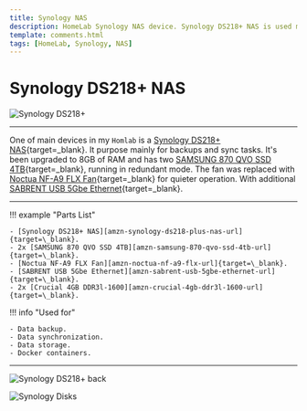 ```yaml
---
title: Synology NAS
description: HomeLab Synology NAS device. Synology DS218+ NAS is used mainly for home lab for data backup, synchronization, storage and Docker containers.
template: comments.html
tags: [HomeLab, Synology, NAS]
---
```


# Synology DS218+ NAS

![Synology DS218+][synology-ds218-plus-img]

---

One of main devices in my `Homlab` is a [Synology DS218+ NAS][amzn-synology-ds218-plus-nas-url]{target=\_blank}. It purpose mainly for backups and sync tasks. It's been upgraded to 8GB of RAM and has two [SAMSUNG 870 QVO SSD 4TB][amzn-samsung-870-qvo-ssd-4tb-url]{target=\_blank}, running in redundant mode. The fan was replaced with [Noctua NF-A9 FLX Fan][amzn-noctua-nf-a9-flx-url]{target=\_blank} for quieter operation. With additional [SABRENT USB 5Gbe Ethernet][amzn-sabrent-usb-5gbe-ethernet-url]{target=\_blank}.

---

!!! example "Parts List"

    - [Synology DS218+ NAS][amzn-synology-ds218-plus-nas-url]{target=\_blank}.
    - 2x [SAMSUNG 870 QVO SSD 4TB][amzn-samsung-870-qvo-ssd-4tb-url]{target=\_blank}.
    - [Noctua NF-A9 FLX Fan][amzn-noctua-nf-a9-flx-url]{target=\_blank}.
    - [SABRENT USB 5Gbe Ethernet][amzn-sabrent-usb-5gbe-ethernet-url]{target=\_blank}.
    - 2x [Crucial 4GB DDR3l-1600][amzn-crucial-4gb-ddr3l-1600-url]{target=\_blank}.

!!! info "Used for"

    - Data backup.
    - Data synchronization.
    - Data storage.
    - Docker containers.

---

![Synology DS218+ back][synology-ds218-back-img]

![Synology Disks][synology-disks-img]

<!-- appendices -->

<!-- urls -->

[3os-url]: https://3os.org/ '3os Homepage'
[amzn-synology-ds218-plus-nas-url]: https://amzn.to/3uC7v5B 'Synology DS218+ NAS'
[amzn-samsung-870-qvo-ssd-4tb-url]: https://amzn.to/3bGMqQH 'SAMSUNG 870 QVO SSD 4TB'
[amzn-noctua-nf-a9-flx-url]: https://amzn.to/3a5eqgp 'Noctua NF-A9 FLX'
[amzn-sabrent-usb-5gbe-ethernet-url]: https://amzn.to/3a2nqmm 'SABRENT USB 5Gbe Ethernet'
[amzn-crucial-4gb-ddr3l-1600-url]: https://amzn.to/3nqh6bA 'Crucial 4GB DDR3l-1600'

<!-- images -->

[synology-ds218-plus-img]: /assets/images/1c537a72-f899-11ec-a56f-4fe05b7a77a5.jpeg 'Synology DS218+'
[synology-ds218-back-img]: /assets/images/8e02266c-f8a0-11ec-ae98-0b43ae9fc642.jpeg 'Synology DS218+ back'
[synology-disks-img]: /assets/images/a8c9213a-f8a0-11ec-be2e-d3277604224a.jpeg 'Synology Disks'

<!--css-->

<!-- end appendices -->
